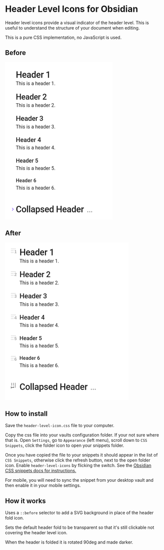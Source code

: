 # Header Level Icons for Obsidian

Header level icons provide a visual indicator of the header level. This is useful to understand the structure of 
your document when editing.

This is a pure CSS implementation, no JavaScript is used.

## Before

![](screenshot-before.png)

## After

![](screenshot-after.png)

## How to install

Save the `header-level-icon.css` file to your computer.

Copy the css file into your vaults configuration folder. If your not sure where that is. Open `Settings`, go to `Appearance` (left menu), scroll down to `CSS Snippets`, click the folder icon to open your snippets folder.

Once you have copied the file to your snippets it should appear in the list of `CSS Snippets`, otherwise click the refresh button, next to the open folder icon. Enable `header-level-icons` by flicking the switch. See the [Obsidian CSS snippets docs for instructions.](https://help.obsidian.md/Extending+Obsidian/CSS+snippets)

For mobile, you will need to sync the snippet from your desktop vault and then enable it in your mobile settings.

## How it works

Uses a `::before` selector to add a SVG background in place of the header fold icon.

Sets the default header fold to be transparent so that it's still clickable not covering the header level icon.

When the header is folded it is rotated 90deg and made darker.
